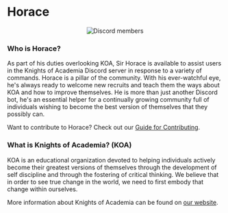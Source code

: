 # Horace
<div align='center'>
  <p>
    <img src='https://img.shields.io/discord/382364344731828224.svg?color=7289DA&label=Discord%20Chat&logo=Discord&logoColor=7289DA&style=plastic' alt='Discord members'>
  </p>
</div>

### Who is Horace?

As part of his duties overlooking KOA, Sir Horace is available to assist users in the Knights of Academia Discord server in response to a variety of commands.
Horace is a pillar of the community. With his ever-watchful eye, he's always ready to welcome new recruits and teach them the ways about KOA and how to improve themselves.
He is more than just another Discord bot, he's an essential helper for a continually growing community full of individuals wishing to become the best version of themselves that they possibly can.

Want to contribute to Horace? Check out our [Guide for Contributing](https://github.com/Knights-Of-Academia/horace/blob/develop/CONTRIBUTING.md).


### What is Knights of Academia? (KOA)
KOA is an educational organization devoted to helping individuals actively become their greatest versions of themselves through the development of self discipline and through the fostering of critical thinking.
We believe that in order to see true change in the world, we need to first embody that change within ourselves.

More information about Knights of Academia can be found on [our website](https://knightsofacademia.org/start-here/about-knights-of-academia/).
